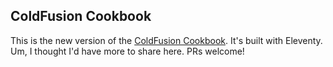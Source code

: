 ## ColdFusion Cookbook

This is the new version of the [ColdFusion Cookbook](https://www.coldfusioncookbook.com). It's built with Eleventy. Um, I thought I'd have more to share here. PRs welcome!
